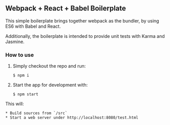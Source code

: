 ## Webpack + React + Babel Boilerplate

This simple boilerplate brings together webpack as the bundler, by using ES6
with Babel and React.

Additionally, the boilerplate is intended to provide unit tests with Karma and
Jasmine.

### How to use

1. Simply checkout the repo and run:

    `$ npm i`

1. Start the app for development with:

    `$ npm start`

  This will:

    * Build sources from `/src`
    * Start a web server under http://localhost:8080/test.html
